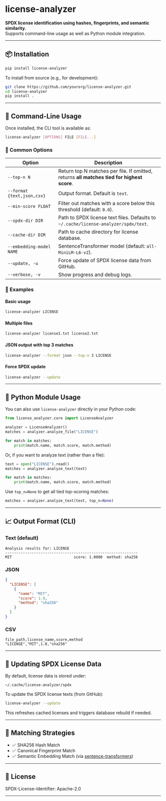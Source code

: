 # license-analyzer

**SPDX license identification using hashes, fingerprints, and semantic similarity.**  
Supports command-line usage as well as Python module integration.

---

## 📦 Installation

```bash
pip install license-analyzer
```

To install from source (e.g., for development):

```bash
git clone https://github.com/yourorg/license-analyzer.git
cd license-analyzer
pip install .
```

---

## 🚀 Command-Line Usage

Once installed, the CLI tool is available as:

```bash
license-analyzer [OPTIONS] FILE [FILE...]
```

### 🔧 Common Options

| Option | Description |
|--------|-------------|
| `--top-n N` | Return top N matches per file. If omitted, returns **all matches tied for highest score**. |
| `--format {text,json,csv}` | Output format. Default is `text`. |
| `--min-score FLOAT` | Filter out matches with a score below this threshold (default: `0.0`). |
| `--spdx-dir DIR` | Path to SPDX license text files. Defaults to `~/.cache/license-analyzer/spdx/text`. |
| `--cache-dir DIR` | Path to cache directory for license database. |
| `--embedding-model NAME` | SentenceTransformer model (default: `all-MiniLM-L6-v2`). |
| `--update, -u` | Force update of SPDX license data from GitHub. |
| `--verbose, -v` | Show progress and debug logs. |

### 📄 Examples

#### Basic usage

```bash
license-analyzer LICENSE
```

#### Multiple files

```bash
license-analyzer license1.txt license2.txt
```

#### JSON output with top 3 matches

```bash
license-analyzer --format json --top-n 3 LICENSE
```

#### Force SPDX update

```bash
license-analyzer --update
```

---

## 🐍 Python Module Usage

You can also use `license-analyzer` directly in your Python code:

```python
from license_analyzer.core import LicenseAnalyzer

analyzer = LicenseAnalyzer()
matches = analyzer.analyze_file("LICENSE")

for match in matches:
    print(match.name, match.score, match.method)
```

Or, if you want to analyze text (rather than a file):

```python
text = open("LICENSE").read()
matches = analyzer.analyze_text(text)

for match in matches:
    print(match.name, match.score, match.method)
```

Use `top_n=None` to get all tied top-scoring matches:

```python
matches = analyzer.analyze_text(text, top_n=None)
```

---

## 📈 Output Format (CLI)

### Text (default)

```text
Analysis results for: LICENSE
------------------------------------------------------------
MIT                            score: 1.0000  method: sha256
```

### JSON

```json
{
  "LICENSE": [
    {
      "name": "MIT",
      "score": 1.0,
      "method": "sha256"
    }
  ]
}
```

### CSV

```csv
file_path,license_name,score,method
"LICENSE","MIT",1.0,"sha256"
```

---

## 🔄 Updating SPDX License Data

By default, license data is stored under:

```
~/.cache/license-analyzer/spdx
```

To update the SPDX license texts (from GitHub):

```bash
license-analyzer --update
```

This refreshes cached licenses and triggers database rebuild if needed.

---

## 🧠 Matching Strategies

- ✅ SHA256 Hash Match
- ✅ Canonical Fingerprint Match
- ✅ Semantic Embedding Match (via [sentence-transformers](https://www.sbert.net/))

---

## 📝 License

SPDX-License-Identifier: Apache-2.0

---
